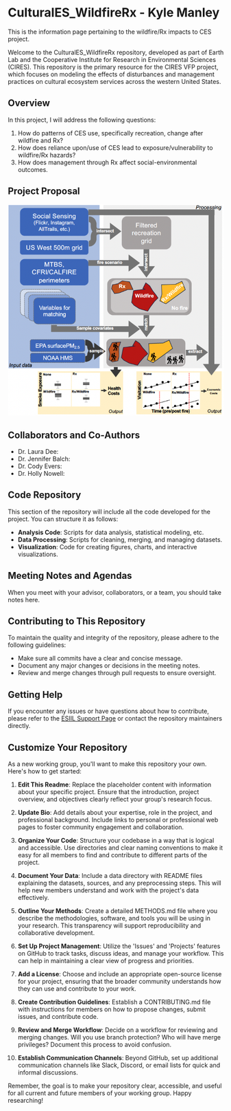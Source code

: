 # CulturalES_WildfireRx - Kyle Manley

This is the information page pertaining to the wildfire/Rx impacts to CES project. 

Welcome to the CulturalES_WildfireRx repository, developed as part of Earth Lab and the Cooperative Institute for Research in Environmental Sciences (CIRES). This repository is the primary resource for the CIRES VFP project, which focuses on modeling the effects of disturbances and management practices on cultural ecosystem services across the western United States.

## Overview

In this project, I will address the following questions: 
1)	How do patterns of CES use, specifically recreation, change after wildfire and Rx?
2)	How does reliance upon/use of CES lead to exposure/vulnerability to wildfire/Rx hazards? 
3)	How does management through Rx affect social-environmental outcomes. 

## Project Proposal

![Cultural Ecosystem Services Model](https://github.com/CU-ESIIL/CulturalES_WildfireRx/blob/main/Framework)



## Collaborators and Co-Authors 

- Dr. Laura Dee: 
- Dr. Jennifer Balch: 
- Dr. Cody Evers:
- Dr. Holly Nowell:

## Code Repository

This section of the repository will include all the code developed for the project. You can structure it as follows:

- **Analysis Code**: Scripts for data analysis, statistical modeling, etc.
- **Data Processing**: Scripts for cleaning, merging, and managing datasets.
- **Visualization**: Code for creating figures, charts, and interactive visualizations.

## Meeting Notes and Agendas

When you meet with your advisor, collaborators, or a team, you should take notes here. 

## Contributing to This Repository

To maintain the quality and integrity of the repository, please adhere to the following guidelines:

- Make sure all commits have a clear and concise message.
- Document any major changes or decisions in the meeting notes.
- Review and merge changes through pull requests to ensure oversight.

## Getting Help

If you encounter any issues or have questions about how to contribute, please refer to the [ESIIL Support Page](https://esiil.org/support) or contact the repository maintainers directly.

## Customize Your Repository

As a new working group, you'll want to make this repository your own. Here's how to get started:

1. **Edit This Readme**: Replace the placeholder content with information about your specific project. Ensure that the introduction, project overview, and objectives clearly reflect your group's research focus.

2. **Update Bio**: Add details about your expertise, role in the project, and professional background. Include links to personal or professional web pages to foster community engagement and collaboration.

3. **Organize Your Code**: Structure your codebase in a way that is logical and accessible. Use directories and clear naming conventions to make it easy for all members to find and contribute to different parts of the project.

4. **Document Your Data**: Include a data directory with README files explaining the datasets, sources, and any preprocessing steps. This will help new members understand and work with the project's data effectively.

5. **Outline Your Methods**: Create a detailed METHODS.md file where you describe the methodologies, software, and tools you will be using in your research. This transparency will support reproducibility and collaborative development.

6. **Set Up Project Management**: Utilize the 'Issues' and 'Projects' features on GitHub to track tasks, discuss ideas, and manage your workflow. This can help in maintaining a clear view of progress and priorities.

7. **Add a License**: Choose and include an appropriate open-source license for your project, ensuring that the broader community understands how they can use and contribute to your work.

8. **Create Contribution Guidelines**: Establish a CONTRIBUTING.md file with instructions for members on how to propose changes, submit issues, and contribute code.

9. **Review and Merge Workflow**: Decide on a workflow for reviewing and merging changes. Will you use branch protection? Who will have merge privileges? Document this process to avoid confusion.

10. **Establish Communication Channels**: Beyond GitHub, set up additional communication channels like Slack, Discord, or email lists for quick and informal discussions.

Remember, the goal is to make your repository clear, accessible, and useful for all current and future members of your working group. Happy researching!
